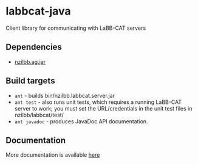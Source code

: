 # labbcat-java

Client library for communicating with LaBB-CAT servers

## Dependencies

- [nzilbb.ag.jar](https://github.com/nzilbb/ag)

## Build targets

- `ant` - builds bin/nzilbb.labbcat.server.jar
- `ant test` - also runs unit tests, which requires a running LaBB-CAT server to work; you
   must set the URL/credentials in the unit test files in nzilbb/labbcat/test/ 
- `ant javadoc` - produces JavaDoc API documentation.

## Documentation

More documentation is available [here](https://nzilbb.github.io/labbcat-java/)
